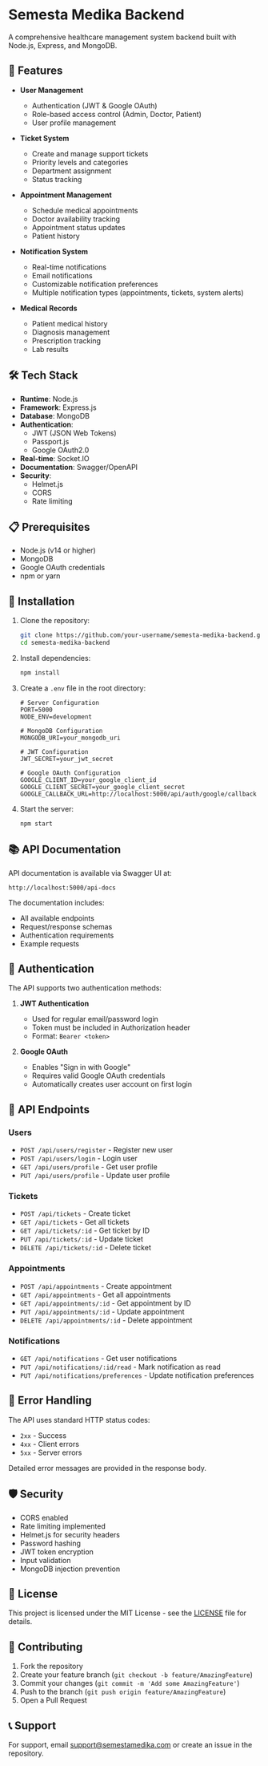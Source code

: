 # Semesta Medika Backend

A comprehensive healthcare management system backend built with Node.js, Express, and MongoDB.

## 🚀 Features

- **User Management**
  - Authentication (JWT & Google OAuth)
  - Role-based access control (Admin, Doctor, Patient)
  - User profile management

- **Ticket System**
  - Create and manage support tickets
  - Priority levels and categories
  - Department assignment
  - Status tracking

- **Appointment Management**
  - Schedule medical appointments
  - Doctor availability tracking
  - Appointment status updates
  - Patient history

- **Notification System**
  - Real-time notifications
  - Email notifications
  - Customizable notification preferences
  - Multiple notification types (appointments, tickets, system alerts)

- **Medical Records**
  - Patient medical history
  - Diagnosis management
  - Prescription tracking
  - Lab results

## 🛠️ Tech Stack

- **Runtime**: Node.js
- **Framework**: Express.js
- **Database**: MongoDB
- **Authentication**: 
  - JWT (JSON Web Tokens)
  - Passport.js
  - Google OAuth2.0
- **Real-time**: Socket.IO
- **Documentation**: Swagger/OpenAPI
- **Security**: 
  - Helmet.js
  - CORS
  - Rate limiting

## 📋 Prerequisites

- Node.js (v14 or higher)
- MongoDB
- Google OAuth credentials
- npm or yarn

## 🔧 Installation

1. Clone the repository:
   ```bash
   git clone https://github.com/your-username/semesta-medika-backend.git
   cd semesta-medika-backend
   ```

2. Install dependencies:
   ```bash
   npm install
   ```

3. Create a `.env` file in the root directory:
   ```env
   # Server Configuration
   PORT=5000
   NODE_ENV=development

   # MongoDB Configuration
   MONGODB_URI=your_mongodb_uri

   # JWT Configuration
   JWT_SECRET=your_jwt_secret

   # Google OAuth Configuration
   GOOGLE_CLIENT_ID=your_google_client_id
   GOOGLE_CLIENT_SECRET=your_google_client_secret
   GOOGLE_CALLBACK_URL=http://localhost:5000/api/auth/google/callback
   ```

4. Start the server:
   ```bash
   npm start
   ```

## 📚 API Documentation

API documentation is available via Swagger UI at:
```
http://localhost:5000/api-docs
```

The documentation includes:
- All available endpoints
- Request/response schemas
- Authentication requirements
- Example requests

## 🔐 Authentication

The API supports two authentication methods:

1. **JWT Authentication**
   - Used for regular email/password login
   - Token must be included in Authorization header
   - Format: `Bearer <token>`

2. **Google OAuth**
   - Enables "Sign in with Google"
   - Requires valid Google OAuth credentials
   - Automatically creates user account on first login

## 🚦 API Endpoints

### Users
- `POST /api/users/register` - Register new user
- `POST /api/users/login` - Login user
- `GET /api/users/profile` - Get user profile
- `PUT /api/users/profile` - Update user profile

### Tickets
- `POST /api/tickets` - Create ticket
- `GET /api/tickets` - Get all tickets
- `GET /api/tickets/:id` - Get ticket by ID
- `PUT /api/tickets/:id` - Update ticket
- `DELETE /api/tickets/:id` - Delete ticket

### Appointments
- `POST /api/appointments` - Create appointment
- `GET /api/appointments` - Get all appointments
- `GET /api/appointments/:id` - Get appointment by ID
- `PUT /api/appointments/:id` - Update appointment
- `DELETE /api/appointments/:id` - Delete appointment

### Notifications
- `GET /api/notifications` - Get user notifications
- `PUT /api/notifications/:id/read` - Mark notification as read
- `PUT /api/notifications/preferences` - Update notification preferences

## 🔄 Error Handling

The API uses standard HTTP status codes:
- `2xx` - Success
- `4xx` - Client errors
- `5xx` - Server errors

Detailed error messages are provided in the response body.

## 🛡️ Security

- CORS enabled
- Rate limiting implemented
- Helmet.js for security headers
- Password hashing
- JWT token encryption
- Input validation
- MongoDB injection prevention

## 📝 License

This project is licensed under the MIT License - see the [LICENSE](LICENSE) file for details.

## 👥 Contributing

1. Fork the repository
2. Create your feature branch (`git checkout -b feature/AmazingFeature`)
3. Commit your changes (`git commit -m 'Add some AmazingFeature'`)
4. Push to the branch (`git push origin feature/AmazingFeature`)
5. Open a Pull Request

## 📞 Support

For support, email support@semestamedika.com or create an issue in the repository. 